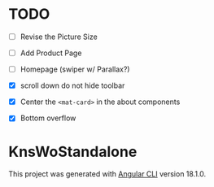 # TODO
- [ ] Revise the Picture Size
- [ ] Add Product Page
- [ ] Homepage (swiper w/ Parallax?)
- [X] scroll down do not hide toolbar
- [X] Center the `<mat-card>` in the about components
- [X] Bottom overflow


# KnsWoStandalone

This project was generated with [Angular CLI](https://github.com/angular/angular-cli) version 18.1.0.

